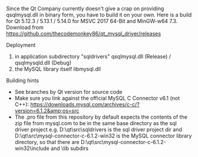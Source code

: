 Since the Qt Company currently doesn't give a crap on providing qsqlmysql.dll in binary form, you have to build it on your own. Here is a build for Qt 5.12.3 / 5.13.1 / 5.14.0 for MSVC 2017 64-Bit and MinGW-w64 7.3. Download from https://github.com/thecodemonkey86/qt_mysql_driver/releases

Deployment

1) in application subdirectory "sqldrivers" qsqlmysql.dll (Release) / qsqlmysqld.dll (Debug)
2) the MySQL library itself libmysql.dll

 
Building hints
- See branches by Qt version for source code
- Make sure you link against the official MySQL C Connector v6.1 (not C++): https://downloads.mysql.com/archives/c-c/?version=6.1.2&amp;os=src
- The .pro file from this repository by default expects the contents of the zip file from mysql.com to be in the same base directory as the sql driver project
	e.g. D:\qt\src\sqldrivers is the sql driver project dir and D:\qt\src\mysql-connector-c-6.1.2-win32 is the MySQL connector library directory, so that there are D:\qt\src\mysql-connector-c-6.1.2-win32\include and \lib subdirs
